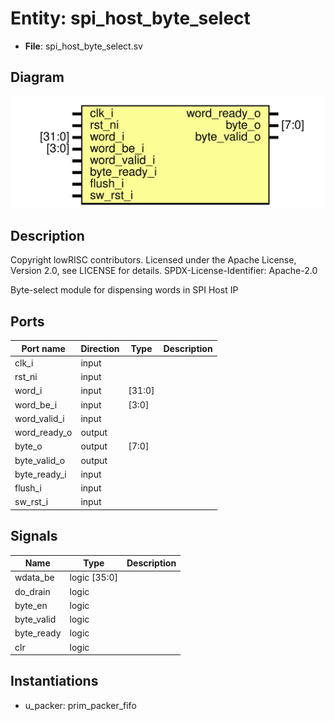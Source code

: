 # Entity: spi_host_byte_select

- **File**: spi_host_byte_select.sv
## Diagram

![Diagram](spi_host_byte_select.svg "Diagram")
## Description

 Copyright lowRISC contributors.
 Licensed under the Apache License, Version 2.0, see LICENSE for details.
 SPDX-License-Identifier: Apache-2.0

 Byte-select module for dispensing words in SPI Host IP


## Ports

| Port name    | Direction | Type   | Description |
| ------------ | --------- | ------ | ----------- |
| clk_i        | input     |        |             |
| rst_ni       | input     |        |             |
| word_i       | input     | [31:0] |             |
| word_be_i    | input     | [3:0]  |             |
| word_valid_i | input     |        |             |
| word_ready_o | output    |        |             |
| byte_o       | output    | [7:0]  |             |
| byte_valid_o | output    |        |             |
| byte_ready_i | input     |        |             |
| flush_i      | input     |        |             |
| sw_rst_i     | input     |        |             |
## Signals

| Name       | Type               | Description |
| ---------- | ------------------ | ----------- |
| wdata_be   | logic       [35:0] |             |
| do_drain   | logic              |             |
| byte_en    | logic              |             |
| byte_valid | logic              |             |
| byte_ready | logic              |             |
| clr        | logic              |             |
## Instantiations

- u_packer: prim_packer_fifo

